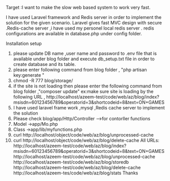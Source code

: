 
Target :I want to make the slow web based system to work very fast.

I have used Laravel framework and Redis server in order to implement the solution for the given scenario.
Laravel gives fast MVC design with secure .Redis-cache server ,i have used my personel local redis server .
redis configurations are available in database.php under config folder.


Installation setup
1. please update DB name ,user name and password to .env file that is available under blog folder and execute db_setup.txt file in order to create database and its table.
2. please enter following command from blog folder , "php artisan key:generate "
3. chmod -R 777 blog/storage/
4. if the site is not loading then please enter the following command from blog folder ,"composer update"
ex:make sure site is loading by the following URL , http://localhost/azeem-test/code/web/az/blog/index?msisdn=60123456789&operatorid=3&shortcodeid=8&text=ON+GAMES
1. I have used laravel frame work ,mysql ,Redis cache server to implement the solution
2. Please check blog/app/Http/Controller -->for contorller functions
3. Model ->app/Mo.php
4. Class ->app/lib/myfunctions.php
5. curl http://localhost/object/code/web/az/blog/unprocessed-cache
6. curl http://localhost/object/code/web/az/blog/delete-cache
All URLs:
http://localhost/azeem-test/code/web/az/blog/index?msisdn=60123456789&operatorid=3&shortcodeid=8&text=ON+GAMES
http://localhost/azeem-test/code/web/az/blog/unprocessed-cache
http://localhost/azeem-test/code/web/az/blog/storedb
http://localhost/azeem-test/code/web/az/blog/delete-cache
http://localhost/azeem-tes/code/web/az/blog/stats
Thanks
